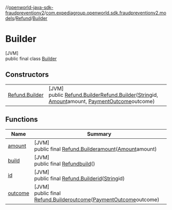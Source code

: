 //[openworld-java-sdk-fraudpreventionv2](../../../../index.md)/[com.expediagroup.openworld.sdk.fraudpreventionv2.models](../../index.md)/[Refund](../index.md)/[Builder](index.md)

# Builder

[JVM]\
public final class [Builder](index.md)

## Constructors

| | |
|---|---|
| [Refund.Builder](-refund.-builder.md) | [JVM]<br>public [Refund.Builder](index.md)[Refund.Builder](-refund.-builder.md)([String](https://docs.oracle.com/javase/8/docs/api/java/lang/String.html)id, [Amount](../../-amount/index.md)amount, [PaymentOutcome](../../-payment-outcome/index.md)outcome) |

## Functions

| Name | Summary |
|---|---|
| [amount](amount.md) | [JVM]<br>public final [Refund.Builder](index.md)[amount](amount.md)([Amount](../../-amount/index.md)amount) |
| [build](build.md) | [JVM]<br>public final [Refund](../index.md)[build](build.md)() |
| [id](id.md) | [JVM]<br>public final [Refund.Builder](index.md)[id](id.md)([String](https://docs.oracle.com/javase/8/docs/api/java/lang/String.html)id) |
| [outcome](outcome.md) | [JVM]<br>public final [Refund.Builder](index.md)[outcome](outcome.md)([PaymentOutcome](../../-payment-outcome/index.md)outcome) |
